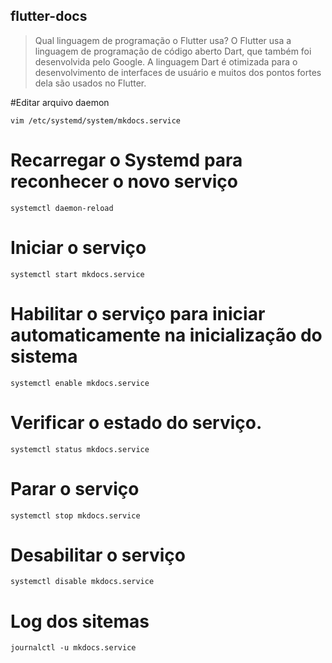 ## flutter-docs

> Qual linguagem de programação o Flutter usa?
> O Flutter usa a linguagem de programação de código aberto Dart, que também foi desenvolvida pelo Google. A linguagem Dart é otimizada para o desenvolvimento de interfaces de usuário e muitos dos pontos fortes dela são usados no Flutter.

#Editar arquivo daemon

```
vim /etc/systemd/system/mkdocs.service

```

# Recarregar o Systemd para reconhecer o novo serviço

```
systemctl daemon-reload

```
# Iniciar o serviço

```
systemctl start mkdocs.service

```
# Habilitar o serviço para iniciar automaticamente na inicialização do sistema

```
systemctl enable mkdocs.service

```
# Verificar o estado do serviço. 

```
systemctl status mkdocs.service

```

# Parar o serviço

```
systemctl stop mkdocs.service

```

# Desabilitar o serviço

```
systemctl disable mkdocs.service

```

# Log dos sitemas 

```
journalctl -u mkdocs.service
```

```
```
